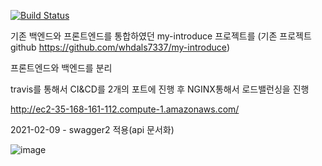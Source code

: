 
[![Build Status](https://travis-ci.com/whdals7337/myintroduce-backend-project.svg?branch=master)](https://travis-ci.com/whdals7337/myintroduce-backend-project)

기존 백엔드와 프론트엔드를 통합하였던 my-introduce 프로젝트를 (기존 프로젝트 github https://github.com/whdals7337/my-introduce)

프론트엔드와 백엔드를 분리

travis를 통해서 CI&CD를 2개의 포트에 진행 후 NGINX통해서 로드밸런싱을 진행

http://ec2-35-168-161-112.compute-1.amazonaws.com/

2021-02-09 - swagger2 적용(api 문서화)

![image](https://user-images.githubusercontent.com/55545105/109240286-90473280-781a-11eb-9bf4-0173e998d0d9.png)
